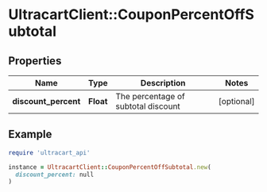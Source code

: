 # UltracartClient::CouponPercentOffSubtotal

## Properties

| Name | Type | Description | Notes |
| ---- | ---- | ----------- | ----- |
| **discount_percent** | **Float** | The percentage of subtotal discount | [optional] |

## Example

```ruby
require 'ultracart_api'

instance = UltracartClient::CouponPercentOffSubtotal.new(
  discount_percent: null
)
```

